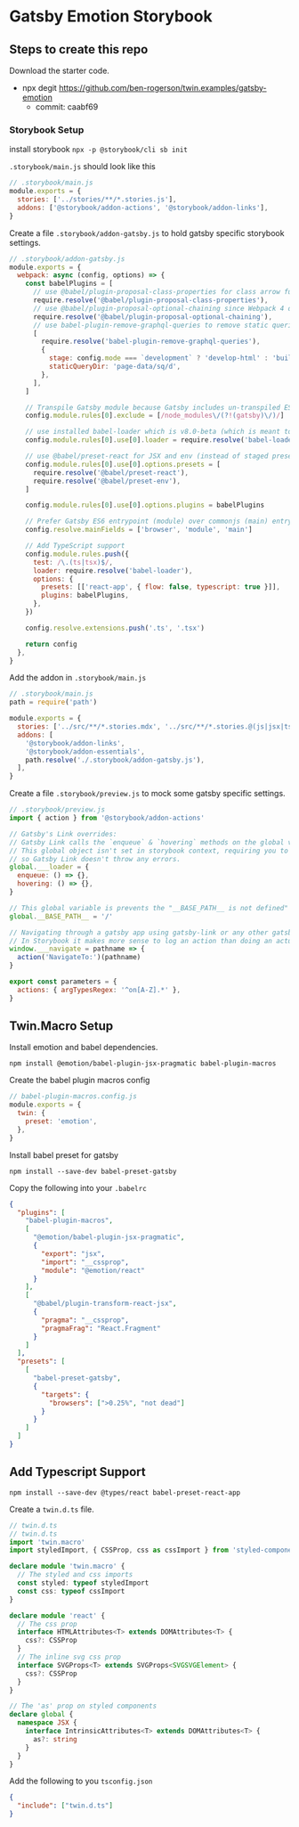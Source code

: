 # Gatsby Emotion Storybook

## Steps to create this repo

Download the starter code.

- npx degit https://github.com/ben-rogerson/twin.examples/gatsby-emotion
  - commit: caabf69

### Storybook Setup

install storybook `npx -p @storybook/cli sb init`

`.storybook/main.js` should look like this

```js
// .storybook/main.js
module.exports = {
  stories: ['../stories/**/*.stories.js'],
  addons: ['@storybook/addon-actions', '@storybook/addon-links'],
}
```

Create a file `.storybook/addon-gatsby.js` to hold gatsby specific storybook settings.

```js
// .storybook/addon-gatsby.js
module.exports = {
  webpack: async (config, options) => {
    const babelPlugins = [
      // use @babel/plugin-proposal-class-properties for class arrow functions
      require.resolve('@babel/plugin-proposal-class-properties'),
      // use @babel/plugin-proposal-optional-chaining since Webpack 4 doesn't understand optional chaining
      require.resolve('@babel/plugin-proposal-optional-chaining'),
      // use babel-plugin-remove-graphql-queries to remove static queries from components when rendering in storybook
      [
        require.resolve('babel-plugin-remove-graphql-queries'),
        {
          stage: config.mode === `development` ? 'develop-html' : 'build-html',
          staticQueryDir: 'page-data/sq/d',
        },
      ],
    ]

    // Transpile Gatsby module because Gatsby includes un-transpiled ES6 code.
    config.module.rules[0].exclude = [/node_modules\/(?!(gatsby)\/)/]

    // use installed babel-loader which is v8.0-beta (which is meant to work with @babel/core@7)
    config.module.rules[0].use[0].loader = require.resolve('babel-loader')

    // use @babel/preset-react for JSX and env (instead of staged presets)
    config.module.rules[0].use[0].options.presets = [
      require.resolve('@babel/preset-react'),
      require.resolve('@babel/preset-env'),
    ]

    config.module.rules[0].use[0].options.plugins = babelPlugins

    // Prefer Gatsby ES6 entrypoint (module) over commonjs (main) entrypoint
    config.resolve.mainFields = ['browser', 'module', 'main']

    // Add TypeScript support
    config.module.rules.push({
      test: /\.(ts|tsx)$/,
      loader: require.resolve('babel-loader'),
      options: {
        presets: [['react-app', { flow: false, typescript: true }]],
        plugins: babelPlugins,
      },
    })

    config.resolve.extensions.push('.ts', '.tsx')

    return config
  },
}
```

Add the addon in `.storybook/main.js`

```js
// .storybook/main.js
path = require('path')

module.exports = {
  stories: ['../src/**/*.stories.mdx', '../src/**/*.stories.@(js|jsx|ts|tsx)'],
  addons: [
    '@storybook/addon-links',
    '@storybook/addon-essentials',
    path.resolve('./.storybook/addon-gatsby.js'),
  ],
}
```

Create a file `.storybook/preview.js` to mock some gatsby specific settings.

```js
// .storybook/preview.js
import { action } from '@storybook/addon-actions'

// Gatsby's Link overrides:
// Gatsby Link calls the `enqueue` & `hovering` methods on the global variable ___loader.
// This global object isn't set in storybook context, requiring you to override it to empty functions (no-op),
// so Gatsby Link doesn't throw any errors.
global.___loader = {
  enqueue: () => {},
  hovering: () => {},
}

// This global variable is prevents the "__BASE_PATH__ is not defined" error inside Storybook.
global.__BASE_PATH__ = '/'

// Navigating through a gatsby app using gatsby-link or any other gatsby component will use the `___navigate` method.
// In Storybook it makes more sense to log an action than doing an actual navigate. Checkout the actions addon docs for more info: https://github.com/storybookjs/storybook/tree/master/addons/actions.
window.___navigate = pathname => {
  action('NavigateTo:')(pathname)
}

export const parameters = {
  actions: { argTypesRegex: '^on[A-Z].*' },
}
```

## Twin.Macro Setup

Install emotion and babel dependencies.

`npm install @emotion/babel-plugin-jsx-pragmatic babel-plugin-macros`

Create the babel plugin macros config

```js
// babel-plugin-macros.config.js
module.exports = {
  twin: {
    preset: 'emotion',
  },
}
```

Install babel preset for gatsby

`npm install --save-dev babel-preset-gatsby`

Copy the following into your `.babelrc`

```json
{
  "plugins": [
    "babel-plugin-macros",
    [
      "@emotion/babel-plugin-jsx-pragmatic",
      {
        "export": "jsx",
        "import": "__cssprop",
        "module": "@emotion/react"
      }
    ],
    [
      "@babel/plugin-transform-react-jsx",
      {
        "pragma": "__cssprop",
        "pragmaFrag": "React.Fragment"
      }
    ]
  ],
  "presets": [
    [
      "babel-preset-gatsby",
      {
        "targets": {
          "browsers": [">0.25%", "not dead"]
        }
      }
    ]
  ]
}
```

## Add Typescript Support

`npm install --save-dev @types/react babel-preset-react-app`

Create a `twin.d.ts` file.

```ts
// twin.d.ts
// twin.d.ts
import 'twin.macro'
import styledImport, { CSSProp, css as cssImport } from 'styled-components'

declare module 'twin.macro' {
  // The styled and css imports
  const styled: typeof styledImport
  const css: typeof cssImport
}

declare module 'react' {
  // The css prop
  interface HTMLAttributes<T> extends DOMAttributes<T> {
    css?: CSSProp
  }
  // The inline svg css prop
  interface SVGProps<T> extends SVGProps<SVGSVGElement> {
    css?: CSSProp
  }
}

// The 'as' prop on styled components
declare global {
  namespace JSX {
    interface IntrinsicAttributes<T> extends DOMAttributes<T> {
      as?: string
    }
  }
}
```

Add the following to you `tsconfig.json`

```json
{
  "include": ["twin.d.ts"]
}
```
